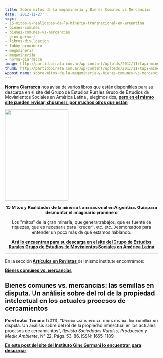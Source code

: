```yaml
---
title: Sobre mitos de la megaminería y Bienes Comunes vs Mercancías
date: '2012-11-27'
tags:
- 15-mitos-y-realidades-de-la-mineria-transnacional-en-argentina
- bienes-comunes
- bienes-comunes-vs-mercancias
- gino-germani
- libros-divulgacion
- lobby-prominero
- megamineria
- megamineriia
- norma-giarracca
image: http://partidopirata.com.ar/wp-content/uploads/2012/11/tapa-mineria-209x300.jpg
thumb: http://partidopirata.com.ar/wp-content/uploads/2012/11/tapa-mineria-209x300-150x150.jpg
wppost_name: sobre-mitos-de-la-megamineria-y-bienes-comunes-vs-mercancias
---
```


<strong><a href="https://twitter.com/normagiarracca" target="_blank">Norma Giarracca</a></strong> nos avisa de varios libros que están disponibles para su descarga en el site del Grupo de Estudios Rurales
Grupo de Estudios de Movimientos Sociales en América Latina , elegimos dos, <strong><a href="http://www.ger-gemsal.org.ar/publicaciones/libros/" target="_blank">pero en el mismo site pueden revisar, chusmear, por muchos otros que están</a></strong>

<a href="http://partidopirata.com.ar/wp-content/uploads/2012/11/tapa-mineria-209x300.jpg"><img class="aligncenter size-full wp-image-7551" title="tapa-mineria-209x300" src="http://partidopirata.com.ar/wp-content/uploads/2012/11/tapa-mineria-209x300.jpg" alt="" width="209" height="300" /></a>
<p style="text-align: center;"><strong>15 Mitos y Realidades de la minería transnacional en Argentina. Guía para desmontar el imaginario prominero</strong></p>
<p style="text-align: center;">Los "mitos" de la gran minería, que genera trabajos, que es fuente de riquezas, que es necesaria para "crecer", etc. etc..Desmontados para entender un poco más de qué estamos hablando.</p>
<p style="text-align: center;"><strong><a href="http://www.ger-gemsal.org.ar/publicaciones/libros/15-mitos-y-realidades-de-la-mineria-transnacional-en-argentina-guia-para-desmontar-el-imaginario-prominero/" target="_blank">Acá lo encuentran para su descarga en el site del Grupo de Estudios Rurales
Grupo de Estudios de Movimientos Sociales
en América Latina
</a></strong></p>


<hr />

En la sección <strong><a href="http://www.ger-gemsal.org.ar/publicaciones/articulos-en-revistas/" target="_blank">Artículos en Revistas </a></strong> del mismo instituto encontramos:

<strong><a href="http://www.ger-gemsal.org.ar/publicaciones/articulos-en-revistas/de-bienes-comunes-a-mercancias-una-analisis-a-las-modificaciones-sufridas-por-las-leyes-de-semillas-en-argentina-y-mexico/" target="_blank">Bienes comunes vs. mercancías</a></strong>
<h2>Bienes comunes vs. mercancías: las semillas en disputa. Un análisis sobre del rol de la propiedad intelectual en los actuales procesos de cercamientos</h2>
<strong>Perelmuter Tamara</strong> (2011), “Bienes comunes vs. mercancías: las semillas en disputa. Un análisis sobre del rol de la propiedad intelectual en los actuales procesos de cercamientos”, <em>Revista Sociedades Rurales, Producción y Medio Ambiente</em>, Nª 22, Págs. 53-86. ISSN: 1665-1189.

<strong><a href="http://www.ger-gemsal.org.ar/publicaciones/articulos-en-revistas/de-bienes-comunes-a-mercancias-una-analisis-a-las-modificaciones-sufridas-por-las-leyes-de-semillas-en-argentina-y-mexico/" target="_blank">En este post del site del Instituto Gino Germani lo encuentran para descargar</a></strong>

&nbsp;
